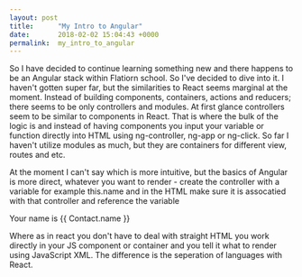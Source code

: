 ```yaml
---
layout: post
title:      "My Intro to Angular"
date:       2018-02-02 15:04:43 +0000
permalink:  my_intro_to_angular
---
```



So I have decided to continue learning something new and there happens to be an Angular stack within Flatiorn school. So I've decided to dive into it. I haven't gotten super far, but the similarities to React seems marginal at the moment. Instead of building components, containers, actions and reducers; there seems to be only controllers and modules. At first glance controllers seem to be similar to components in React. That is where the bulk of the logic is and instead of having components you input your variable or function directly into HTML using ng-controller, ng-app or ng-click. So far I haven't utilize modules as much, but they are containers for different view, routes and etc. 

At the moment I can't say which is more intuitive, but the basics of Angular is more direct, whatever you want to render - create the controller with a variable for example this.name and in the HTML make sure it is assocatied with that controller and reference the variable <div  ng-controller="ContactController as Contact" >Your name is {{ Contact.name }}</div>

Where as in react you don't have to deal with straight HTML you work directly in your JS component or container and you tell it what to render using JavaScript XML.  The difference is the seperation of languages with React. 

